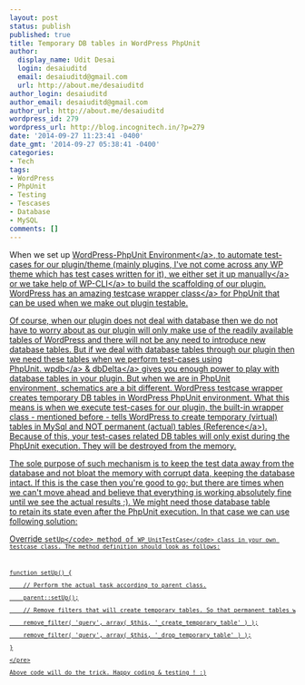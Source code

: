 ```yaml
---
layout: post
status: publish
published: true
title: Temporary DB tables in WordPress PhpUnit
author:
  display_name: Udit Desai
  login: desaiuditd
  email: desaiuditd@gmail.com
  url: http://about.me/desaiuditd
author_login: desaiuditd
author_email: desaiuditd@gmail.com
author_url: http://about.me/desaiuditd
wordpress_id: 279
wordpress_url: http://blog.incognitech.in/?p=279
date: '2014-09-27 11:23:41 -0400'
date_gmt: '2014-09-27 05:38:41 -0400'
categories:
- Tech
tags:
- WordPress
- PhpUnit
- Testing
- Tescases
- Database
- MySQL
comments: []
---
```

<p>When we set up <a href="https:&#47;&#47;make.wordpress.org&#47;core&#47;handbook&#47;automated-testing&#47;" target="_blank">WordPress-PhpUnit Environment<&#47;a>, to automate test-cases for our plugin&#47;theme (mainly plugins, I've not come across any WP theme which has test cases written for it), we either&nbsp;set it up <a href="http:&#47;&#47;ben.lobaugh.net&#47;blog&#47;84669&#47;how-to-add-unit-testing-and-continuous-integration-to-your-wordpress-plugin" target="_blank">manually<&#47;a> or we take help of <a href="https:&#47;&#47;github.com&#47;wp-cli&#47;wp-cli&#47;wiki&#47;Plugin-Unit-Tests" target="_blank">WP-CLI<&#47;a>&nbsp;to build the scaffolding of our plugin. WordPress has an amazing <a href="https:&#47;&#47;develop.svn.wordpress.org&#47;trunk&#47;tests&#47;phpunit&#47;includes&#47;testcase.php" target="_blank">testcase wrapper class<&#47;a> for PhpUnit that can be used when we make out plugin testable.</p>
<p>Of course, when our plugin does not deal with database then we do not have to worry about as our plugin will only make use of the readily available tables of WordPress and there will not be any need to introduce&nbsp;new database tables. But if we deal with database tables through our plugin then we need these tables when we perform test-cases using PhpUnit.&nbsp;<a href="http:&#47;&#47;codex.wordpress.org&#47;Class_Reference&#47;wpdb" target="_blank">wpdb<&#47;a>&nbsp;&amp; <a href="http:&#47;&#47;codex.wordpress.org&#47;Creating_Tables_with_Plugins" target="_blank">dbDelta<&#47;a>&nbsp;gives you enough&nbsp;power to play with database tables in your plugin. But when we are in PhpUnit environment,&nbsp;schematics are a bit different. WordPress testcase wrapper creates temporary DB&nbsp;tables in WordPress PhpUnit environment. What this means is when we execute test-cases for our plugin, the built-in&nbsp;wrapper class - mentioned before -&nbsp;tells WordPress to create temporary (virtual) tables in MySql and NOT permanent (actual) tables (<a href="https:&#47;&#47;core.trac.wordpress.org&#47;changeset&#47;27041&#47;trunk&#47;tests&#47;phpunit&#47;includes&#47;testcase.php" target="_blank">Reference<&#47;a>). Because of this, your test-cases related DB tables will only exist during the PhpUnit execution. They will be destroyed from the memory.</p>
<p>The sole purpose of such mechanism is to keep the test data away from the database and not bloat the memory with corrupt data, keeping the database intact. If this is the case then you're good to go; but there are times when we can't move ahead and believe that everything is working absolutely fine until we see the actual results ;). We might need those database table to&nbsp;retain its state even after the PhpUnit execution. In that case we can use following solution:</p>
<p>Override <code>setUp<&#47;code> method of&nbsp;<code>WP_UnitTestCase<&#47;code> class in your own testcase class. The method definition should look as follows:</p>
<pre>function setUp() {<br />
    &#47;&#47; Perform the actual task according to parent class.<br />
    parent::setUp();<br />
    &#47;&#47; Remove filters that will create temporary tables. So that permanent tables will be created.<br />
    remove_filter( 'query', array( $this, '_create_temporary_table' ) );<br />
    remove_filter( 'query', array( $this, '_drop_temporary_table' ) );<br />
}<br />
<&#47;pre><br />
Above code will do the trick. Happy coding &amp; testing ! :)</p>
